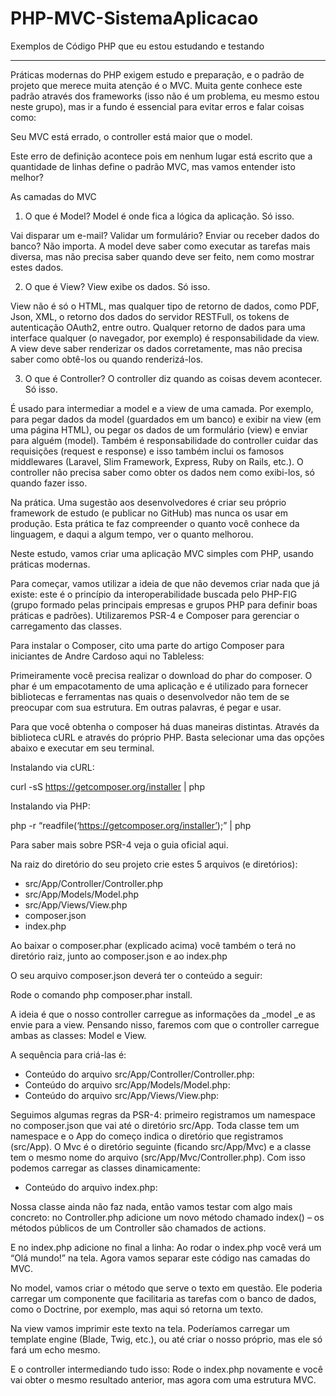 # PHP-MVC-SistemaAplicacao

Exemplos de Código PHP que eu estou estudando e testando

----------------------------------------------------------

Práticas modernas do PHP exigem estudo e preparação, e o padrão de projeto que merece muita atenção é o MVC. Muita gente conhece este padrão através dos frameworks (isso não é um problema, eu mesmo estou neste grupo), mas ir a fundo é essencial para evitar erros e falar coisas como:

Seu MVC está errado, o controller está maior que o model.

Este erro de definição acontece pois em nenhum lugar está escrito que a quantidade de linhas define o padrão MVC, mas vamos entender isto melhor?

As camadas do MVC

1) O que é Model? Model é onde fica a lógica da aplicação. Só isso.

Vai disparar um e-mail? Validar um formulário? Enviar ou receber dados do banco? Não importa. A model deve saber como executar as tarefas mais diversa, mas não precisa saber quando deve ser feito, nem como mostrar estes dados.

2) O que é View?
View exibe os dados. Só isso.

View não é só o HTML, mas qualquer tipo de retorno de dados, como PDF, Json, XML, o retorno dos dados do servidor RESTFull, os tokens de autenticação OAuth2, entre outro. Qualquer retorno de dados para uma interface qualquer (o navegador, por exemplo) é responsabilidade da view. A view deve saber renderizar os dados corretamente, mas não precisa saber como obtê-los ou quando renderizá-los.

3) O que é Controller? O controller diz quando as coisas devem acontecer. Só isso.

É usado para intermediar a model e a view de uma camada. Por exemplo, para pegar dados da model (guardados em um banco) e exibir na view (em uma página HTML), ou pegar os dados de um formulário (view) e enviar para alguém (model). Também é responsabilidade do controller cuidar das requisições (request e response) e isso também inclui os famosos middlewares (Laravel, Slim Framework, Express, Ruby on Rails, etc.). O controller não precisa saber como obter os dados nem como exibi-los, só quando fazer isso.

Na prática. Uma sugestão aos desenvolvedores é criar seu próprio framework de estudo (e publicar no GitHub) mas nunca os usar em produção. Esta prática te faz compreender o quanto você conhece da linguagem, e daqui a algum tempo, ver o quanto melhorou.

Neste estudo, vamos criar uma aplicação MVC simples com PHP, usando práticas modernas.

Para começar, vamos utilizar a ideia de que não devemos criar nada que já existe: este é o princípio da interoperabilidade buscada pelo PHP-FIG (grupo formado pelas principais empresas e grupos PHP para definir boas práticas e padrões). Utilizaremos PSR-4 e Composer para gerenciar o carregamento das classes.

Para instalar o Composer, cito uma parte do artigo Composer para iniciantes de Andre Cardoso aqui no Tableless:

Primeiramente você precisa realizar o download do phar do composer. O phar é um empacotamento de uma aplicação e é utilizado para fornecer bibliotecas e ferramentas nas quais o desenvolvedor não tem de se preocupar com sua estrutura. Em outras palavras, é pegar e usar.

Para que você obtenha o composer há duas maneiras distintas. Através da biblioteca cURL e através do próprio PHP. Basta selecionar uma das opções abaixo e executar em seu terminal.

Instalando via cURL:

curl -sS https://getcomposer.org/installer | php

Instalando via PHP:

php -r “readfile(‘https://getcomposer.org/installer’);” | php

Para saber mais sobre PSR-4 veja o guia oficial aqui.

Na raiz do diretório do seu projeto crie estes 5 arquivos (e diretórios):

* src/App/Controller/Controller.php
* src/App/Models/Model.php
* src/App/Views/View.php
* composer.json
* index.php

Ao baixar o composer.phar (explicado acima) você também o terá no diretório raiz, junto ao composer.json e ao index.php

O seu arquivo composer.json deverá ter o conteúdo a seguir:

Rode o comando php composer.phar install.

A ideia é que o nosso controller carregue as informações da _model _e as envie para a view. Pensando nisso, faremos com que o controller carregue ambas as classes: Model e View. 

A sequência para criá-las é:

* Conteúdo do arquivo src/App/Controller/Controller.php:
* Conteúdo do arquivo src/App/Models/Model.php:
* Conteúdo do arquivo src/App/Views/View.php:

Seguimos algumas regras da PSR-4: primeiro registramos um namespace no composer.json que vai até o diretório src/App. Toda classe tem um namespace e o App do começo indica o diretório que registramos (src/App). O Mvc é o diretório seguinte (ficando src/App/Mvc) e a classe tem o mesmo nome do arquivo (src/App/Mvc/Controller.php). Com isso podemos carregar as classes dinamicamente:

* Conteúdo do arquivo index.php:

Nossa classe ainda não faz nada, então vamos testar com algo mais concreto: no Controller.php adicione um novo método chamado index() – os métodos públicos de um Controller são chamados de actions.

E no index.php adicione no final a linha: Ao rodar o index.php você verá um “Olá mundo!” na tela. Agora vamos separar este código nas camadas do MVC.

No model, vamos criar o método que serve o texto em questão. Ele poderia carregar um componente que facilitaria as tarefas com o banco de dados, como o Doctrine, por exemplo, mas aqui só retorna um texto.

Na view vamos imprimir este texto na tela. Poderíamos carregar um template engine (Blade, Twig, etc.), ou até criar o nosso próprio, mas ele só fará um echo mesmo.

E o controller intermediando tudo isso: Rode o index.php novamente e você vai obter o mesmo resultado anterior, mas agora com uma estrutura MVC.
